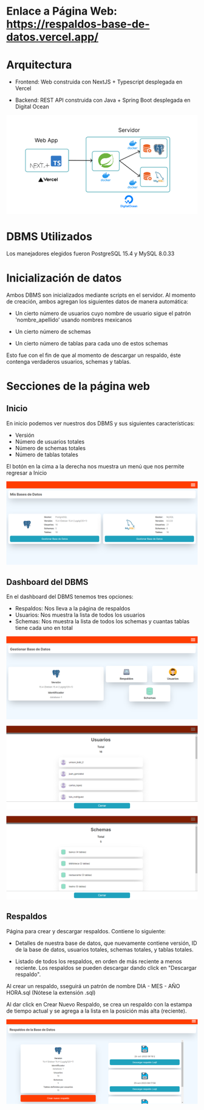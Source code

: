 # Enlace a Página Web: https://respaldos-base-de-datos.vercel.app/

# Arquitectura 

- Frontend: Web construida con NextJS + Typescript desplegada en Vercel

- Backend: REST API construida con Java + Spring Boot desplegada en Digital Ocean

![Alt Text](./screenshots/arquitectura.png)

# DBMS Utilizados 
Los manejadores elegidos fueron PostgreSQL 15.4 y MySQL 8.0.33

# Inicialización de datos

Ambos DBMS son inicializados mediante scripts en el servidor. Al momento de creación, ambos agregan los siguientes datos de manera automática:

- Un cierto número de usuarios cuyo nombre de usuario sigue el patrón 'nombre_apellido' usando nombres mexicanos 

- Un cierto número de schemas

- Un cierto número de tablas para cada uno de estos schemas

Esto fue con el fin de que al momento de descargar un respaldo, éste contenga verdaderos usuarios, schemas y tablas.

# Secciones de la página web

## Inicio

En inicio podemos ver nuestros dos DBMS y sus siguientes características:

- Versión
- Número de usuarios totales
- Número de schemas totales
- Número de tablas totales

El botón en la cima a la derecha nos muestra un menú que nos permite regresar a Inicio

![Alt Text](./screenshots/inicio.png)

## Dashboard del DBMS

En el dashboard del DBMS tenemos tres opciones:

- Respaldos: Nos lleva a la página de respaldos
- Usuarios: Nos muestra la lista de todos los usuarios
- Schemas: Nos muestra la lista de todos los schemas y cuantas tablas tiene cada uno en total

![Alt Text](./screenshots/dashboard.png)

![Alt Text](./screenshots/usuarios.png)

![Alt Text](./screenshots/schemas.png)

## Respaldos 

Página para crear y descargar respaldos. Contiene lo siguiente:

- Detalles de nuestra base de datos, que nuevamente contiene versión, ID de la base de datos, usuarios totales, schemas totales, y tablas totales. 

- Listado de todos los respaldos, en orden de más reciente a menos reciente. Los respaldos se pueden descargar dando click en "Descargar respaldo".

Al crear un respaldo, sseguirá un patrón de nombre DIA - MES - AÑO  HORA.sql   (Nótese la extensión .sql)

Al dar click en Crear Nuevo Respaldo, se crea un respaldo con la estampa de tiempo actual y se agrega a la lista en la posición más alta (reciente).

![Alt Text](./screenshots/respaldos.png)